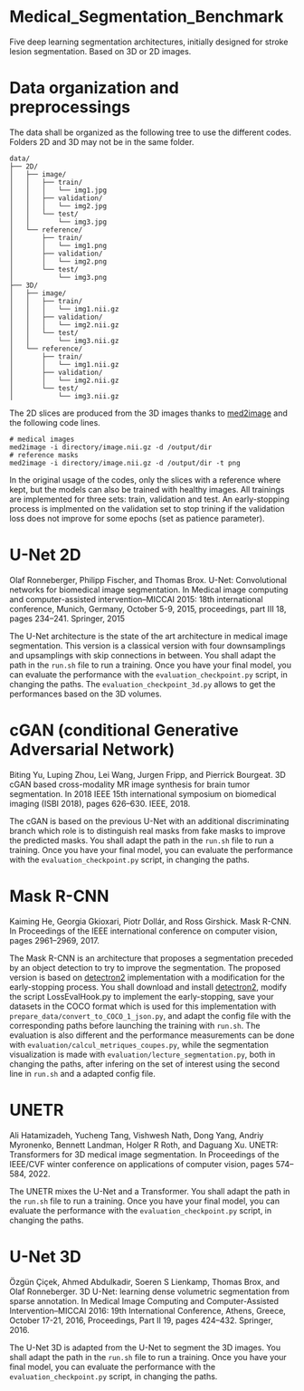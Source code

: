 # Medical_Segmentation_Benchmark

Five deep learning segmentation architectures, initially designed for stroke lesion segmentation. 
Based on 3D or 2D images.

# Data organization and preprocessings

The data shall be organized as the following tree to use the different codes. Folders 2D and 3D may not be in the same folder.


```
data/
├── 2D/
│   ├── image/
│   │   ├── train/
│   │   │   └── img1.jpg
│   │   ├── validation/
│   │   │   └── img2.jpg
│   │   └── test/
│   │       └── img3.jpg
│   └── reference/
│       ├── train/
│       │   └── img1.png
│       ├── validation/
│       │   └── img2.png
│       └── test/
│           └── img3.png
├── 3D/
│   ├── image/
│   │   ├── train/
│   │   │   └── img1.nii.gz
│   │   ├── validation/
│   │   │   └── img2.nii.gz
│   │   └── test/
│   │       └── img3.nii.gz
│   └── reference/
│       ├── train/
│       │   └── img1.nii.gz
│       ├── validation/
│       │   └── img2.nii.gz
│       └── test/
│           └── img3.nii.gz
```



The 2D slices are produced from the 3D images thanks to [med2image](https://github.com/FNNDSC/med2image) and the following code lines.

```
# medical images
med2image -i directory/image.nii.gz -d /output/dir
# reference masks
med2image -i directory/image.nii.gz -d /output/dir -t png
```

In the original usage of the codes, only the slices with a reference where kept, but the models can also be trained with healthy images.
All trainings are implemented for three sets: train, validation and test. An early-stopping process is implmented on the validation set to stop trining if the validation loss does not improve for some epochs (set as patience parameter).

# U-Net 2D

Olaf Ronneberger, Philipp Fischer, and Thomas Brox. U-Net: Convolutional networks for biomedical image segmentation. In Medical image computing and computer-assisted intervention–MICCAI 2015: 18th international conference, Munich, Germany, October 5-9,
2015, proceedings, part III 18, pages 234–241. Springer, 2015

The U-Net architecture is the state of the art architecture in medical image segmentation. This version is a classical version with four downsamplings and upsamplings with skip connections in between. You shall adapt the path in the `run.sh` file to run a training. Once you have your final model, you can evaluate the performance with the `evaluation_checkpoint.py` script, in changing the paths. The `evaluation_checkpoint_3d.py` allows to get the performances based on the 3D volumes.


# cGAN (conditional Generative Adversarial Network)

Biting Yu, Luping Zhou, Lei Wang, Jurgen Fripp, and Pierrick Bourgeat. 3D cGAN based cross-modality MR image synthesis for brain tumor segmentation. In 2018 IEEE 15th international symposium on biomedical imaging (ISBI 2018), pages 626–630. IEEE, 2018.

The cGAN is based on the previous U-Net with an additional discriminating branch which role is to distinguish real masks from fake masks to improve the predicted masks. You shall adapt the path in the `run.sh` file to run a training. Once you have your final model, you can evaluate the performance with the `evaluation_checkpoint.py` script, in changing the paths.

# Mask R-CNN

Kaiming He, Georgia Gkioxari, Piotr Dollár, and Ross Girshick. Mask R-CNN. In Proceedings of the IEEE international conference on computer vision, pages 2961–2969, 2017.

The Mask R-CNN is an architecture that proposes a segmentation preceded by an object detection to try to improve the segmentation. The proposed version is based on [detectron2](https://github.com/facebookresearch/detectron2) implementation with a modification for the early-stopping process. You shall download and install [detectron2](https://github.com/facebookresearch/detectron2), modify the script LossEvalHook.py to implement the early-stopping, save your datasets in the COCO format which is used for this implementation with `prepare_data/convert_to_COCO_1_json.py`, and adapt the config file with the corresponding paths before launching the training with `run.sh`. The evaluation is also different and the performance measurements can be done with `evaluation/calcul_metriques_coupes.py`, while the segmentation visualization is made with `evaluation/lecture_segmentation.py`, both in changing the paths, after infering on the set of interest using the second line in `run.sh` and a adapted config file.

# UNETR

Ali Hatamizadeh, Yucheng Tang, Vishwesh Nath, Dong Yang, Andriy Myronenko, Bennett Landman, Holger R Roth, and Daguang Xu. UNETR: Transformers for 3D medical image segmentation. In Proceedings of the IEEE/CVF winter conference on applications of computer vision, pages 574–584, 2022.

The UNETR mixes the U-Net and a Transformer. You shall adapt the path in the `run.sh` file to run a training. Once you have your final model, you can evaluate the performance with the `evaluation_checkpoint.py` script, in changing the paths.

# U-Net 3D

Özgün Çiçek, Ahmed Abdulkadir, Soeren S Lienkamp, Thomas Brox, and Olaf Ronneberger. 3D U-Net: learning dense volumetric segmentation from sparse annotation. In Medical Image Computing and Computer-Assisted Intervention–MICCAI 2016: 19th International
Conference, Athens, Greece, October 17-21, 2016, Proceedings, Part II 19, pages 424–432. Springer, 2016.

The U-Net 3D is adapted from the U-Net to segment the 3D images. You shall adapt the path in the `run.sh` file to run a training. Once you have your final model, you can evaluate the performance with the `evaluation_checkpoint.py` script, in changing the paths.

